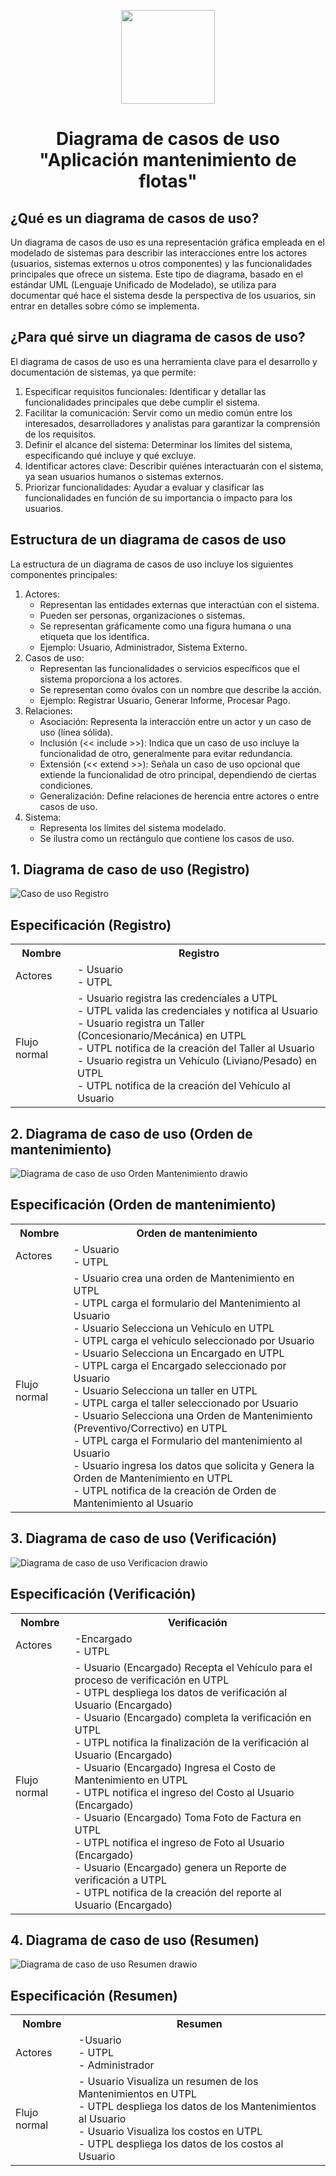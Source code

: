 <p align='center'>
  <img src='https://github.com/user-attachments/assets/899a06d7-01dd-4f33-b0cf-48b36b632b6f' height="150">
</p>

<h1 align='center'>
  Diagrama de casos de uso
  <br>
  "Aplicación mantenimiento de flotas"
</h1>

## ¿Qué es un diagrama de casos de uso?

Un diagrama de casos de uso es una representación gráfica empleada en el modelado de sistemas para describir las interacciones entre los actores (usuarios, sistemas externos u otros componentes) y las funcionalidades principales que ofrece un sistema. Este tipo de diagrama, basado en el estándar UML (Lenguaje Unificado de Modelado), se utiliza para documentar qué hace el sistema desde la perspectiva de los usuarios, sin entrar en detalles sobre cómo se implementa.

## ¿Para qué sirve un diagrama de casos de uso?

El diagrama de casos de uso es una herramienta clave para el desarrollo y documentación de sistemas, ya que permite:

1. Especificar requisitos funcionales: Identificar y detallar las funcionalidades principales que debe cumplir el sistema.
2. Facilitar la comunicación: Servir como un medio común entre los interesados, desarrolladores y analistas para garantizar la comprensión de los requisitos.
3. Definir el alcance del sistema: Determinar los límites del sistema, especificando qué incluye y qué excluye.
4. Identificar actores clave: Describir quiénes interactuarán con el sistema, ya sean usuarios humanos o sistemas externos.
5. Priorizar funcionalidades: Ayudar a evaluar y clasificar las funcionalidades en función de su importancia o impacto para los usuarios.

## Estructura de un diagrama de casos de uso

La estructura de un diagrama de casos de uso incluye los siguientes componentes principales: 
1. Actores:
   + Representan las entidades externas que interactúan con el sistema.
   + Pueden ser personas, organizaciones o sistemas.
   + Se representan gráficamente como una figura humana o una etiqueta que los identifica.
   + Ejemplo: Usuario, Administrador, Sistema Externo.
2. Casos de uso:
   + Representan las funcionalidades o servicios específicos que el sistema proporciona a los actores.
   + Se representan como óvalos con un nombre que describe la acción.
   + Ejemplo: Registrar Usuario, Generar Informe, Procesar Pago.
3. Relaciones:
   + Asociación: Representa la interacción entre un actor y un caso de uso (línea sólida).
   + Inclusión (<< include >>): Indica que un caso de uso incluye la funcionalidad de otro, generalmente para evitar redundancia.
   + Extensión (<< extend >>): Señala un caso de uso opcional que extiende la funcionalidad de otro principal, dependiendo de ciertas condiciones.
   + Generalización: Define relaciones de herencia entre actores o entre casos de uso.
4. Sistema:
   + Representa los límites del sistema modelado.
   + Se ilustra como un rectángulo que contiene los casos de uso.
## 1. Diagrama de caso de uso (Registro)

![Caso de uso Registro](https://github.com/JonathanCoronel/uploadimg/blob/main/Imagenes%20Arquitectura/Diagrama%20de%20Caso1.drawio.png?raw=true)

## Especificación (Registro)

<table>
  <tr>
    <th>Nombre</th>
    <th>Registro</th>
  </tr>
  <tr>
    <td>Actores</td>
    <td>
       - Usuario<br>- UTPL
    </td>
  </tr>
  <tr>
    <td>Flujo normal</td>
    <td>
      - Usuario registra las credenciales a UTPL
      <br>
      - UTPL valida las credenciales y notifica al Usuario
      <br>
       - Usuario registra un Taller (Concesionario/Mecánica) en UTPL
      <br>
      - UTPL notifica de la creación del Taller al Usuario
      <br>
      - Usuario registra un Vehículo (Liviano/Pesado) en UTPL
      <br>
      - UTPL notifica de la creación del Vehículo al Usuario
    </td>
  </tr>
</table>

## 2. Diagrama de caso de uso (Orden de mantenimiento)

![Diagrama de caso de uso Orden Mantenimiento drawio](https://github.com/JonathanCoronel/uploadimg/blob/main/Imagenes%20Arquitectura/Diagrama%20de%20Caso2final.drawio.png?raw=true)

## Especificación (Orden de mantenimiento)

<table>
  <tr>
    <th>Nombre</th>
    <th>Orden de mantenimiento</th>
  </tr>
  <tr>
    <td>Actores</td>
    <td>
       - Usuario<br>- UTPL
    </td>
  </tr>
  <tr>
    <td>Flujo normal</td>
    <td>
      - Usuario crea una orden de Mantenimiento en UTPL
      <br>
      - UTPL carga el formulario del Mantenimiento al Usuario
      <br>
      - Usuario Selecciona un Vehículo en UTPL
      <br>
      - UTPL carga el vehículo seleccionado por Usuario
      <br>
       - Usuario Selecciona un Encargado en UTPL
      <br>
      - UTPL carga el Encargado seleccionado por Usuario
      <br>
       - Usuario Selecciona un taller en UTPL
      <br>
      - UTPL carga el taller seleccionado por Usuario
      <br>
       - Usuario Selecciona una Orden de Mantenimiento (Preventivo/Correctivo) en UTPL
      <br>
      - UTPL carga el Formulario del mantenimiento al Usuario
      <br>
      - Usuario ingresa los datos que solicita y Genera la Orden de Mantenimiento en UTPL
      <br>
      - UTPL notifica de la creación de Orden de Mantenimiento al Usuario
    </td>
  </tr>
</table>

## 3. Diagrama de caso de uso (Verificación)

![Diagrama de caso de uso Verificacion drawio](https://github.com/JonathanCoronel/uploadimg/blob/main/Imagenes%20Arquitectura/Diagrama%20de%20Caso3.drawio.png?raw=true)

## Especificación (Verificación)

<table>
  <tr>
    <th>Nombre</th>
    <th>Verificación</th>
  </tr>
  <tr>
    <td>Actores</td>
    <td>
       -Encargado<br>- UTPL
    </td>
  </tr>
  <tr>
    <td>Flujo normal</td>
    <td>
     - Usuario (Encargado) Recepta el Vehículo para el proceso de verificación en UTPL
      <br>
     - UTPL despliega los datos de verificación al Usuario (Encargado)
      <br>
     - Usuario (Encargado) completa la verificación en UTPL
      <br>
     - UTPL notifica la finalización de la verificación al Usuario (Encargado)
      <br>
     - Usuario (Encargado) Ingresa el Costo de Mantenimiento en UTPL
      <br>
     - UTPL notifica el ingreso del Costo al Usuario (Encargado)
      <br>
     - Usuario (Encargado) Toma Foto de Factura en UTPL
      <br>
     - UTPL notifica el ingreso de Foto al Usuario (Encargado)
      <br>
     - Usuario (Encargado) genera un Reporte de verificación a UTPL
      <br>
     - UTPL notifica de la creación del reporte al Usuario (Encargado)
    </td>
  </tr>
</table>

## 4. Diagrama de caso de uso (Resumen)

![Diagrama de caso de uso Resumen drawio](https://github.com/JonathanCoronel/uploadimg/blob/main/Imagenes%20Arquitectura/Diagrama%20de%20Caso4.drawio.png?raw=true)

## Especificación (Resumen)

<table>
  <tr>
    <th>Nombre</th>
    <th>Resumen</th>
  </tr>
  <tr>
    <td>Actores</td>
    <td>
       -Usuario<br>- UTPL<br>- Administrador
    </td>
  </tr>
  <tr>
    <td>Flujo normal</td>
    <td>
     - Usuario Visualiza un resumen de los Mantenimientos en UTPL
      <br>
     - UTPL despliega los datos de los Mantenimientos al Usuario
      <br>
     - Usuario Visualiza los costos en UTPL
      <br>
     - UTPL despliega los datos de los costos al Usuario
    </td>
  </tr>
</table>





